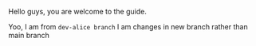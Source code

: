Hello guys, you are welcome to the guide. 


Yoo,  I am from  `dev-alice branch`
I am changes in new branch rather than main branch 